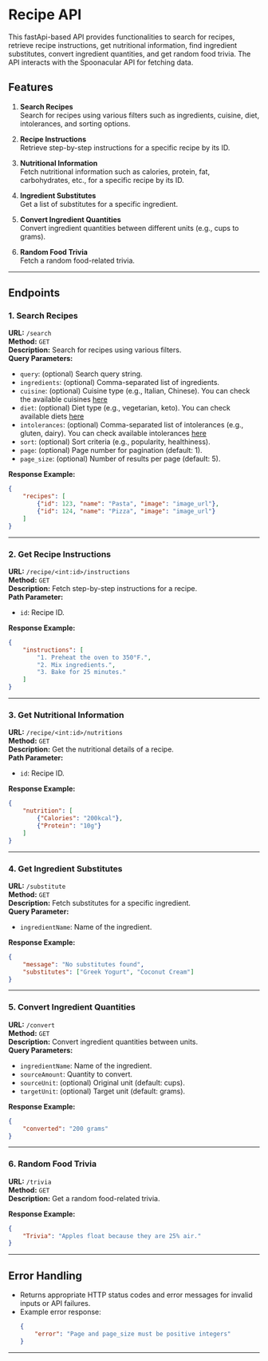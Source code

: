 # Recipe API

This fastApi-based API provides functionalities to search for recipes, retrieve recipe instructions, get nutritional information, find ingredient substitutes, convert ingredient quantities, and get random food trivia. The API interacts with the Spoonacular API for fetching data.

## Features

1. **Search Recipes**  
   Search for recipes using various filters such as ingredients, cuisine, diet, intolerances, and sorting options.

2. **Recipe Instructions**  
   Retrieve step-by-step instructions for a specific recipe by its ID.

3. **Nutritional Information**  
   Fetch nutritional information such as calories, protein, fat, carbohydrates, etc., for a specific recipe by its ID.

4. **Ingredient Substitutes**  
   Get a list of substitutes for a specific ingredient.

5. **Convert Ingredient Quantities**  
   Convert ingredient quantities between different units (e.g., cups to grams).

6. **Random Food Trivia**  
   Fetch a random food-related trivia.

---

## Endpoints

### 1. **Search Recipes**
   **URL:** `/search`  
   **Method:** `GET`  
   **Description:** Search for recipes using various filters.  
   **Query Parameters:**  
   - `query`: (optional) Search query string.
   - `ingredients`: (optional) Comma-separated list of ingredients.
   - `cuisine`: (optional) Cuisine type (e.g., Italian, Chinese). You can check the available cuisines [here](https://spoonacular.com/food-api/docs#Cuisines) 
   - `diet`: (optional) Diet type (e.g., vegetarian, keto). You can check available diets [here](https://spoonacular.com/food-api/docs#Diets)
   - `intolerances`: (optional) Comma-separated list of intolerances (e.g., gluten, dairy). You can check available intolerances [here](https://spoonacular.com/food-api/docs#Intolerances)
   - `sort`: (optional) Sort criteria (e.g., popularity, healthiness).
   - `page`: (optional) Page number for pagination (default: 1).
   - `page_size`: (optional) Number of results per page (default: 5).  

   **Response Example:**
   ```json
   {
       "recipes": [
           {"id": 123, "name": "Pasta", "image": "image_url"},
           {"id": 124, "name": "Pizza", "image": "image_url"}
       ]
   }
   ```

---

### 2. **Get Recipe Instructions**
   **URL:** `/recipe/<int:id>/instructions`  
   **Method:** `GET`  
   **Description:** Fetch step-by-step instructions for a recipe.  
   **Path Parameter:**  
   - `id`: Recipe ID.  

   **Response Example:**
   ```json
   {
       "instructions": [
           "1. Preheat the oven to 350°F.",
           "2. Mix ingredients.",
           "3. Bake for 25 minutes."
       ]
   }
   ```

---

### 3. **Get Nutritional Information**
   **URL:** `/recipe/<int:id>/nutritions`  
   **Method:** `GET`  
   **Description:** Get the nutritional details of a recipe.  
   **Path Parameter:**  
   - `id`: Recipe ID.  

   **Response Example:**
   ```json
   {
       "nutrition": [
           {"Calories": "200kcal"},
           {"Protein": "10g"}
       ]
   }
   ```

---

### 4. **Get Ingredient Substitutes**
   **URL:** `/substitute`  
   **Method:** `GET`  
   **Description:** Fetch substitutes for a specific ingredient.  
   **Query Parameter:**  
   - `ingredientName`: Name of the ingredient.  

   **Response Example:**
   ```json
   {
       "message": "No substitutes found",
       "substitutes": ["Greek Yogurt", "Coconut Cream"]
   }
   ```

---

### 5. **Convert Ingredient Quantities**
   **URL:** `/convert`  
   **Method:** `GET`  
   **Description:** Convert ingredient quantities between units.  
   **Query Parameters:**  
   - `ingredientName`: Name of the ingredient.
   - `sourceAmount`: Quantity to convert.
   - `sourceUnit`: (optional) Original unit (default: cups).
   - `targetUnit`: (optional) Target unit (default: grams).  

   **Response Example:**
   ```json
   {
       "converted": "200 grams"
   }
   ```

---

### 6. **Random Food Trivia**
   **URL:** `/trivia`  
   **Method:** `GET`  
   **Description:** Get a random food-related trivia.  

   **Response Example:**
   ```json
   {
       "Trivia": "Apples float because they are 25% air."
   }
   ```

---

## Error Handling

- Returns appropriate HTTP status codes and error messages for invalid inputs or API failures.  
- Example error response:  
  ```json
  {
      "error": "Page and page_size must be positive integers"
  }
  ```

---

